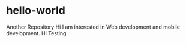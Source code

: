 # hello-world
Another Repository
Hi
I am interested in Web development and mobile development.
Hi Testing
